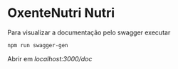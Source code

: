 # OxenteNutri Nutri

Para visualizar a documentação pelo swagger executar
```bash
npm run swagger-gen
```

Abrir em *localhost:3000/doc*
